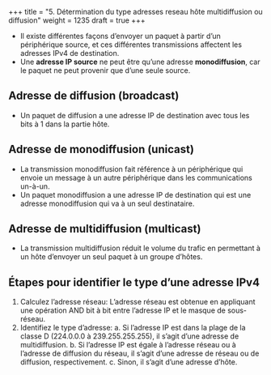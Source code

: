 +++
title = "5. Détermination du type adresses reseau hôte multidiffusion ou diffusion"
weight = 1235
draft = true
+++


- Il existe différentes façons d’envoyer un paquet à partir d’un périphérique source, et ces différentes transmissions affectent les adresses IPv4 de destination.
- Une **adresse IP source** ne peut être qu’une adresse **monodiffusion**, car le paquet ne peut provenir que d’une seule source.

## Adresse de diffusion (broadcast)

- Un paquet de diffusion a une adresse IP de destination avec tous les bits à 1 dans la partie hôte.

## Adresse de monodiffusion (unicast)

- La transmission monodiffusion fait référence à un périphérique qui envoie un message à un autre périphérique dans les communications un-à-un.
- Un paquet monodiffusion a une adresse IP de destination qui est une adresse monodiffusion qui va à un seul destinataire.

## Adresse de multidiffusion (multicast)

- La transmission multidiffusion réduit le volume du trafic en permettant à un hôte d’envoyer un seul paquet à un groupe d’hôtes.

## Étapes pour identifier le type d’une adresse IPv4

1. Calculez l’adresse réseau: L’adresse réseau est obtenue en appliquant une opération AND bit à bit entre l’adresse IP et le masque de sous-réseau.
2. Identifiez le type d’adresse:
   a. Si l’adresse IP est dans la plage de la classe D (224.0.0.0 à 239.255.255.255), il s’agit d’une adresse de multidiffusion.
   b. Si l’adresse IP est égale à l’adresse réseau ou à l’adresse de diffusion du réseau, il s’agit d’une adresse de réseau ou de diffusion, respectivement.
   c. Sinon, il s’agit d’une adresse d’hôte.